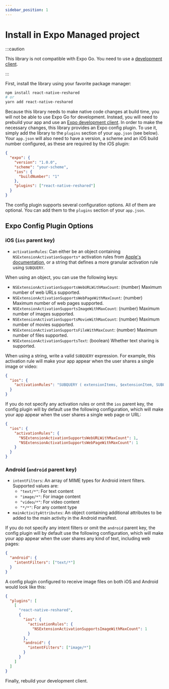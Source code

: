 ```yaml
---
sidebar_position: 1
---
```


# Install in Expo Managed project

:::caution

This library is not compatible with Expo Go. You need to use a [development client](https://docs.expo.dev/development/create-development-builds/).

:::

First, install the library using your favorite package manager:

```sh
npm install react-native-reshared
# or
yarn add react-native-reshared
```

Because this library needs to make native code changes at build time, you will not be able to use Expo Go for development. Instead, you will need to prebuild your app and use an [Expo development client](https://docs.expo.dev/development/create-development-builds/). In order to make the necessary changes, this library provides an Expo config plugin. To use it, simply add the library to the `plugins` section of your `app.json` (see below). Your `app.json` will also need to have a version, a scheme and an iOS build number configured, as these are required by the iOS plugin:

```json
{
  "expo": {
    "version": "1.0.0",
    "scheme": "your-scheme",
    "ios": {
      "buildNumber": "1"
    },
    "plugins": ["react-native-reshared"]
  }
}
```

The config plugin supports several configuration options. All of them are optional. You can add them to the `plugins` section of your `app.json`.

## Expo Config Plugin Options

### iOS (`ios` parent key)

- `activationRules`: Can either be an object containing `NSExtensionActivationSupports*` activation rules from [Apple's documentation](https://developer.apple.com/documentation/bundleresources/information_property_list/nsextension/nsextensionattributes/nsextensionactivationrule), or a string that defines a more granular activation rule using `SUBQUERY`.

When using an object, you can use the following keys:

- `NSExtensionActivationSupportsWebURLWithMaxCount`: (number) Maximum number of web URLs supported.
- `NSExtensionActivationSupportsWebPageWithMaxCount`: (number) Maximum number of web pages supported.
- `NSExtensionActivationSupportsImageWithMaxCount`: (number) Maximum number of images supported.
- `NSExtensionActivationSupportsMovieWithMaxCount`: (number) Maximum number of movies supported.
- `NSExtensionActivationSupportsFileWithMaxCount`: (number) Maximum number of files supported.
- `NSExtensionActivationSupportsText`: (boolean) Whether text sharing is supported.

When using a string, write a valid `SUBQUERY` expression. For example, this activation rule will make your app appear when the user shares a single image or video:

```json
{
  "ios": {
    "activationRules": "SUBQUERY ( extensionItems, $extensionItem, SUBQUERY( $extensionItem.attachments, $attachment, ANY $attachment.registeredTypeIdentifiers UTI-CONFORMS-TO \"public.image\" OR ANY $attachment.registeredTypeIdentifiers UTI-CONFORMS-TO \"public.movie\" ).@count == 1 ).@count == 1"
  }
}
```

If you do not specify any activation rules or omit the `ios` parent key, the config plugin will by default use the following configuration, which will make your app appear when the user shares a single web page or URL:

```json
{
  "ios": {
    "activationRules": {
      "NSExtensionActivationSupportsWebURLWithMaxCount": 1,
      "NSExtensionActivationSupportsWebPageWithMaxCount": 1
    }
  }
}
```

### Android (`android` parent key)

- `intentFilters`: An array of MIME types for Android intent filters. Supported values are:
  - `"text/*"`: For text content
  - `"image/*"`: For image content
  - `"video/*"`: For video content
  - `"*/*"`: For any content type
- `mainActivityAttributes`: An object containing additional attributes to be added to the main activity in the Android manifest.

If you do not specify any intent filters or omit the `android` parent key, the config plugin will by default use the following configuration, which will make your app appear when the user shares any kind of text, including web pages:

```json
{
  "android": {
    "intentFilters": ["text/*"]
  }
}
```

A config plugin configured to receive image files on both iOS and Android would look like this:

```json
{
  "plugins": [
    [
      "react-native-reshared",
      {
        "ios": {
          "activationRules": {
            "NSExtensionActivationSupportsImageWithMaxCount": 1
          }
        },
        "android": {
          "intentFilters": ["image/*"]
        }
      }
    ]
  ]
}
```

Finally, rebuild your development client.
